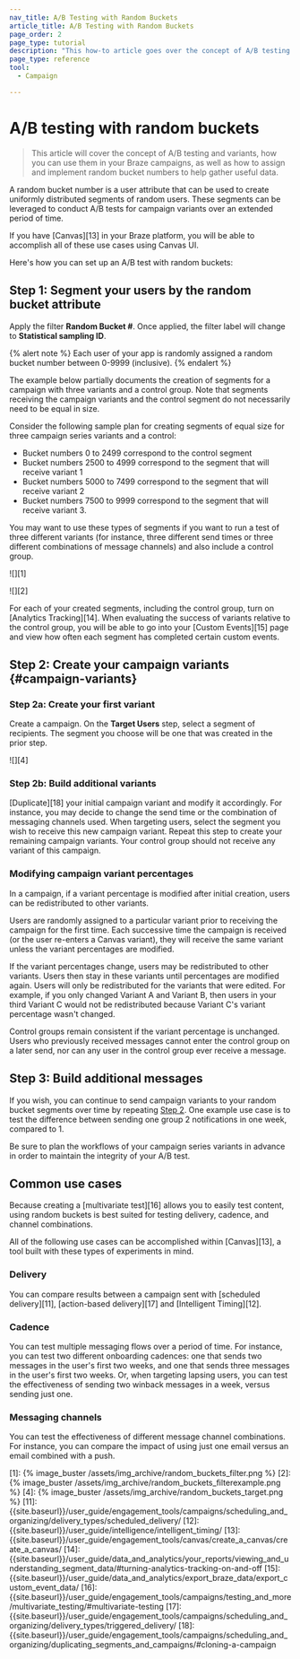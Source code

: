 ```yaml
---
nav_title: A/B Testing with Random Buckets
article_title: A/B Testing with Random Buckets
page_order: 2
page_type: tutorial
description: "This how-to article goes over the concept of A/B testing and variants and how you can use them in your Braze campaigns."
page_type: reference
tool:
  - Campaign

---
```


# A/B testing with random buckets

> This article will cover the concept of A/B testing and variants, how you can use them in your Braze campaigns, as well as how to assign and implement random bucket numbers to help gather useful data.

A random bucket number is a user attribute that can be used to create uniformly distributed segments of random users. These segments can be leveraged to conduct A/B tests for campaign variants over an extended period of time.

If you have [Canvas][13] in your Braze platform, you will be able to accomplish all of these use cases using Canvas UI.

Here's how you can set up an A/B test with random buckets:

## Step 1: Segment your users by the random bucket attribute

Apply the filter **Random Bucket #**. Once applied, the filter label will change to **Statistical sampling ID**.

{% alert note %}
Each user of your app is randomly assigned a random bucket number between 0-9999 (inclusive).
{% endalert %}

The example below partially documents the creation of segments for a campaign with three variants and a control group. Note that segments receiving the campaign variants and the control segment do not necessarily need to be equal in size.

Consider the following sample plan for creating segments of equal size for three campaign series variants and a control: 

- Bucket numbers 0 to 2499 correspond to the control segment
- Bucket numbers 2500 to 4999 correspond to the segment that will receive variant 1 
- Bucket numbers 5000 to 7499 correspond to the segment that will receive variant 2
- Bucket numbers 7500 to 9999 correspond to the segment that will receive variant 3. 

You may want to use these types of segments if you want to run a test of three different variants (for instance, three different send times or three different combinations of message channels) and also include a control group.

![][1]

![][2]

For each of your created segments, including the control group, turn on [Analytics Tracking][14]. When evaluating the success of variants relative to the control group, you will be able to go into your [Custom Events][15] page and view how often each segment has completed certain custom events.

## Step 2: Create your campaign variants {#campaign-variants}

### Step 2a: Create your first variant

Create a campaign. On the **Target Users** step, select a segment of recipients. The segment you choose will be one that was created in the prior step.

![][4]

### Step 2b: Build additional variants

[Duplicate][18] your initial campaign variant and modify it accordingly. For instance, you may decide to change the send time or the combination of messaging channels used. When targeting users, select the segment you wish to receive this new campaign variant. Repeat this step to create your remaining campaign variants. Your control group should not receive any variant of this campaign.

### Modifying campaign variant percentages

In a campaign, if a variant percentage is modified after initial creation, users can be redistributed to other variants.

Users are randomly assigned to a particular variant prior to receiving the campaign for the first time. Each successive time the campaign is received (or the user re-enters a Canvas variant), they will receive the same variant unless the variant percentages are modified.

If the variant percentages change, users may be redistributed to other variants. Users then stay in these variants until percentages are modified again. Users will only be redistributed for the variants that were edited. For example, if you only changed Variant A and Variant B, then users in your third Variant C would not be redistributed because Variant C's variant percentage wasn't changed.

Control groups remain consistent if the variant percentage is unchanged. Users who previously received messages cannot enter the control group on a later send, nor can any user in the control group ever receive a message.

## Step 3: Build additional messages

If you wish, you can continue to send campaign variants to your random bucket segments over time by repeating [Step 2](#campaign-variants). One example use case is to test the difference between sending one group 2 notifications in one week, compared to 1. 

Be sure to plan the workflows of your campaign series variants in advance in order to maintain the integrity of your A/B test.

## Common use cases

Because creating a [multivariate test][16] allows you to easily test content, using random buckets is best suited for testing delivery, cadence, and channel combinations.

All of the following use cases can be accomplished within [Canvas][13], a tool built with these types of experiments in mind.

### Delivery

You can compare results between a campaign sent with [scheduled delivery][11], [action-based delivery][17] and [Intelligent Timing][12].

### Cadence

You can test multiple messaging flows over a period of time. For instance, you can test two different onboarding cadences: one that sends two messages in the user's first two weeks, and one that sends three messages in the user's first two weeks. Or, when targeting lapsing users, you can test the effectiveness of sending two winback messages in a week, versus sending just one.

### Messaging channels

You can test the effectiveness of different message channel combinations. For instance, you can compare the impact of using just one email versus an email combined with a push.


[1]: {% image_buster /assets/img_archive/random_buckets_filter.png %}
[2]: {% image_buster /assets/img_archive/random_buckets_filterexample.png %}
[4]: {% image_buster /assets/img_archive/random_buckets_target.png %}
[11]: {{site.baseurl}}/user_guide/engagement_tools/campaigns/scheduling_and_organizing/delivery_types/scheduled_delivery/
[12]: {{site.baseurl}}/user_guide/intelligence/intelligent_timing/
[13]: {{site.baseurl}}/user_guide/engagement_tools/canvas/create_a_canvas/create_a_canvas/
[14]: {{site.baseurl}}/user_guide/data_and_analytics/your_reports/viewing_and_understanding_segment_data/#turning-analytics-tracking-on-and-off
[15]: {{site.baseurl}}/user_guide/data_and_analytics/export_braze_data/export_custom_event_data/
[16]: {{site.baseurl}}/user_guide/engagement_tools/campaigns/testing_and_more/multivariate_testing/#multivariate-testing
[17]: {{site.baseurl}}/user_guide/engagement_tools/campaigns/scheduling_and_organizing/delivery_types/triggered_delivery/
[18]: {{site.baseurl}}/user_guide/engagement_tools/campaigns/scheduling_and_organizing/duplicating_segments_and_campaigns/#cloning-a-campaign
